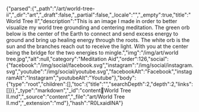 {"parsed":{"_path":"/art/world-tree-ii","_dir":"art","_draft":false,"_partial":false,"_locale":"","_empty":true,"title":"World Tree II","description":"This is an image I made in order to better visualize my world tree grounding and centering meditation. The green orb below is the center of the Earth to connect and send excess energy to ground and bring up healing energy through the roots. The white orb is the sun and the branches reach out to receive the light. With you at the center being the bridge for the two energies to mingle.","img":"/img/art/world tree.jpg","alt":null,"category":"Meditation Aid","order":126,"social":{"facebook":"/img/social/facebook.svg","instagram":"/img/social/instagram.svg","youtube":"/img/social/youtube.svg","facebookAlt":"Facebook","instagramAlt":"Instagram","youtubeAlt":"Youtube"},"body":{"type":"root","children":[],"toc":{"title":"","searchDepth":2,"depth":2,"links":[]}},"_type":"markdown","_id":"content:art:World Tree II.md","_source":"content","_file":"art/World Tree II.md","_extension":"md"},"hash":"R0LxaidINA"}